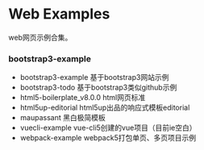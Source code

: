 # Web Examples 

web网页示例合集。

### bootstrap3-example
- bootstrap3-example 基于bootstrap3网站示例
- bootstrap3-todo 基于bootstrap3类似github示例
- html5-boilerplate_v8.0.0 html网页标准
- html5up-editorial html5up出品的响应式模板editorial
- maupassant 黑白极简模板
- vuecli-example vue-cli5创建的vue项目（目前ie空白）
- webpack-example webpack5打包单页、多页项目示例